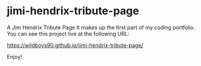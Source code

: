 # jimi-hendrix-tribute-page
A Jim Hendrix Tribute Page
It makes up the first part of my coding portfolio.
You can see this project live at the following URL:

https://wildboys90.github.io/jimi-hendrix-tribute-page/

Enjoy!
